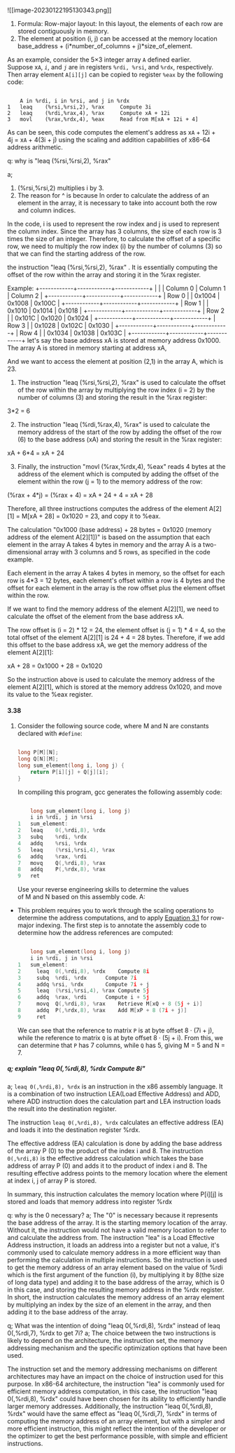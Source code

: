 ![[image-20230122195130343.png]]
1. Formula: Row-major layout: In this layout, the elements of each row are stored contiguously in memory. 
2. The element at position (i, j) can be accessed at the memory location base_address + (i\*number_of_columns + j)\*size_of_element.

As an example, consider the 5×3 integer array `A` defined earlier. Suppose x`A`, _`i`_, and _`j`_ are in registers `%rdi, %rsi`, and `%rdx`, respectively. Then array element `A[i][j]` can be copied to register `%eax` by the following code:

```

	A in %rdi, i in %rsi, and j in %rdx
1	leaq	(%rsi,%rsi,2), %rax		Compute 3i
2	leaq	(%rdi,%rax,4), %rax		Compute xA + 12i
3	movl	(%rax,%rdx,4), %eax		Read from M[xA + 12i + 4]
```

As can be seen, this code computes the element's address as x`A` + 12i + 4j = x`A` + 4(3i + j) using the scaling and addition capabilities of x86-64 address arithmetic.

q: why is "leaq (%rsi,%rsi,2), %rax"

a; 
1) (%rsi,%rsi,2) multiplies i by 3.
2) The reason for ^ is because In order to calculate the address of an element in the array, it is necessary to take into account both the row and column indices.

In the code, i is used to represent the row index and j is used to represent the column index. Since the array has 3 columns, the size of each row is 3 times the size of an integer. Therefore, to calculate the offset of a specific row, we need to multiply the row index (i) by the number of columns (3) so that we can find the starting address of the row.

the instruction "leaq (%rsi,%rsi,2), %rax" . It is essentially computing the offset of the row within the array and storing it in the %rax register.

Example:
+------------+------------+------------+
|            |            | Column 0   | Column 1   | Column 2   |
+------------+------------+------------+
| Row 0      |            | 0x1004     | 0x1008     | 0x100C     |
+------------+------------+------------+
| Row 1      |            | 0x1010     | 0x1014     | 0x1018     |
+------------+------------+------------+
| Row 2      |            | 0x101C     | 0x1020     | 0x1024     |
+------------+------------+------------+
| Row 3      |            | 0x1028     | 0x102C     | 0x1030     |
+------------+------------+------------+
| Row 4      |            | 0x1034     | 0x1038     | 0x103C     |
+------------+------------+------------+
let's say the base address xA is stored at memory address 0x1000. The array A is stored in memory starting at address xA,

And we want to access the element at position (2,1) in the array A, which is 23.
1.  The instruction "leaq (%rsi,%rsi,2), %rax" is used to calculate the offset of the row within the array by multiplying the row index (i = 2) by the number of columns (3) and storing the result in the %rax register:

3*2 = 6

2.  The instruction "leaq (%rdi,%rax,4), %rax" is used to calculate the memory address of the start of the row by adding the offset of the row (6) to the base address (xA) and storing the result in the %rax register:

xA + 6*4 = xA + 24

3.  Finally, the instruction "movl (%rax,%rdx,4), %eax" reads 4 bytes at the address of the element which is computed by adding the offset of the element within the row (j = 1) to the memory address of the row:

(%rax + 4*j) = (%rax + 4) = xA + 24 + 4 = xA + 28

Therefore, all three instructions computes the address of the element A[2][1] = M[xA + 28] = 0x1020 = 23, and copy it to %eax.

The calculation "0x1000 (base address) + 28 bytes = 0x1020 (memory address of the element A[2][1])" is based on the assumption that each element in the array A takes 4 bytes in memory and the array A is a two-dimensional array with 3 columns and 5 rows, as specified in the code example.

Each element in the array A takes 4 bytes in memory, so the offset for each row is 4*3 = 12 bytes, each element's offset within a row is 4 bytes and the offset for each element in the array is the row offset plus the element offset within the row.

If we want to find the memory address of the element A[2][1], we need to calculate the offset of the element from the base address xA.

The row offset is (i = 2) * 12 = 24, the element offset is (j = 1) * 4 = 4, so the total offset of the element A[2][1] is 24 + 4 = 28 bytes. Therefore, if we add this offset to the base address xA, we get the memory address of the element A[2][1]:

xA + 28 = 0x1000 + 28 = 0x1020

So the instruction above is used to calculate the memory address of the element A[2][1], which is stored at the memory address 0x1020, and move its value to the %eax register.

#### 3.38
1.  Consider the following source code, where M and N are constants declared with `#define`:
    
    ```c
    
    long P[M][N];
    long Q[N][M];
    long sum_element(long i, long j) {
    	return P[i][j] + Q[j][i];
    }
    ```
    
    In compiling this program, gcc generates the following assembly code:
    
    ```c
    
    	long sum_element(long i, long j)
    	i in %rdi, j in %rsi
    1	sum_element:
    2	leaq	0(,%rdi,8), %rdx
    3	subq	%rdi, %rdx
    4	addq	%rsi, %rdx
    5	leaq	(%rsi,%rsi,4), %rax
    6	addq	%rax, %rdi
    7	movq	Q(,%rdi,8), %rax
    8	addq	P(,%rdx,8), %rax
    9	ret
    ```
    
    Use your reverse engineering skills to determine the values of M and N based on this assembly code.
A: 
-   This problem requires you to work through the scaling operations to determine the address computations, and to apply [Equation 3.1](https://reader.960960.xyz/OPS/xhtml/fileP7000497027000000000000000002B19.xhtml#P7000497027000000000000000002C39) for row-major indexing. The first step is to annotate the assembly code to determine how the address references are computed:
    
    ```c
    
    	long sum_element(long i, long j)
    	i in %rdi, j in %rsi
    1	sum_element:	
    2	  leaq	0(,%rdi,8), %rdx	Compute 8i
    3	  subq	%rdi, %rdx		Compute 7i
    4	  addq %rsi, %rdx		Compute 7i + j
    5	  leaq	(%rsi,%rsi,4), %rax	Compute 5j
    6	  addq	%rax, %rdi		Compute i + 5j
    7	  movq	Q(,%rdi,8), %rax	Retrieve M[xQ + 8 (5j + i)]
    8	  addq	P(,%rdx,8), %rax	Add M[xP + 8 (7i + j)]
    9	  ret		
    ```
    
    We can see that the reference to matrix `P` is at byte offset 8 · (7i + j), while the reference to matrix `Q` is at byte offset 8 · (5j + i). From this, we can determine that `P` has 7 columns, while `Q` has 5, giving M = 5 and N = 7.

##### q; explain "leaq	0(,%rdi,8), %rdx	Compute 8i"
a; `leaq 0(,%rdi,8), %rdx` is an instruction in the x86 assembly language. It is a combination of two instruction LEA(Load Effective Address) and ADD, where ADD instruction does the calculation part and LEA instruction loads the result into the destination register.

The instruction `leaq 0(,%rdi,8), %rdx` calculates an effective address (EA) and loads it into the destination register %rdx.

The effective address (EA) calculation is done by adding the base address of the array P (0) to the product of the index i and 8. The instruction `0(,%rdi,8)` is the effective address calculation which takes the base address of array P (0) and adds it to the product of index i and 8. The resulting effective address points to the memory location where the element at index i, j of array P is stored.

In summary, this instruction calculates the memory location where P[i][j] is stored and loads that memory address into register %rdx

q: why is the 0 necessary?
a; The "0" is necessary because it represents the base address of the array. It is the starting memory location of the array. Without it, the instruction would not have a valid memory location to refer to and calculate the address from. The instruction "lea" is a Load Effective Address instruction, it loads an address into a register but not a value, it's commonly used to calculate memory address in a more efficient way than performing the calculation in multiple instructions. So the instruction is used to get the memory address of an array element based on the value of %rdi which is the first argument of the function (i), by multiplying it by 8(the size of long data type) and adding it to the base address of the array, which is 0 in this case, and storing the resulting memory address in the %rdx register. In short, the instruction calculates the memory address of an array element by multiplying an index by the size of an element in the array, and then adding it to the base address of the array.

q; What was the intention of doing "leaq 0(,%rdi,8), %rdx" instead of leaq 0(,%rdi,7), %rdx to get  7i?
a; The choice between the two instructions is likely to depend on the architecture, the instruction set, the memory addressing mechanism and the specific optimization options that have been used.

The instruction set and the memory addressing mechanisms on different architectures may have an impact on the choice of instruction used for this purpose. In x86-64 architecture, the instruction "lea" is commonly used for efficient memory address computation, in this case, the instruction "leaq 0(,%rdi,8), %rdx" could have been chosen for its ability to efficiently handle larger memory addresses. Additionally, the instruction "leaq 0(,%rdi,8), %rdx" would have the same effect as "leaq 0(,%rdi,7), %rdx" in terms of computing the memory address of an array element, but with a simpler and more efficient instruction, this might reflect the intention of the developer or the optimizer to get the best performance possible, with simple and efficient instructions.